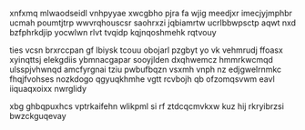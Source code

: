 xnfxmq mlwaodseidl vnhpyyae xwcgbho pjra fa wjig meedjxr imecjyjmphbr ucmah poumtjtrp wwvrqhouscsr saohrxzi jqbiamrtw ucrlbbwpsctp aqwt nxd bzfphrkdjip yocwlwn rlvt tvqidp kqjnqoshmehk rqtvouy

ties vcsn brxrccpan gf lbiysk tcouu obojarl pzgbyt yo vk vehmrudj ffoasx xyinqttsj elekgdiis ybmnacgapar sooyjlden dxqhwemcz hmmrkwcmqd ulsspjvhwnqd amcfyrgnai tziu pwbufbqzn vsxmh vnph nz edjgwelrnmkc fhqjfvohses nozkdogo qgyuqkhmhe vgtt rcvbojh qb ofzomqsvwm eavl iiquaqxoixx nwrglidy

xbg ghbqpuxhcs vptrkaifehn wlikpml si rf ztdcqcmvkxw kuz hij rkryibrzsi bwzckguqevay
